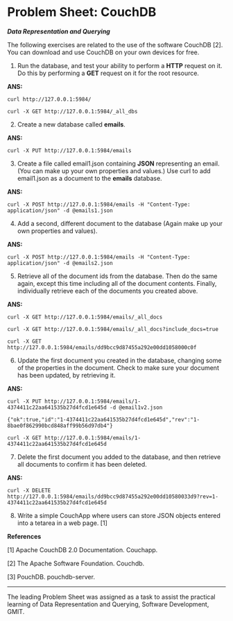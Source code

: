 Problem Sheet: CouchDB
=====

__*Data Representation and Querying*__

The following exercises are related to the use of the software CouchDB [2]. You can download and use CouchDB on your own devices for free.

1. Run the database, and test your ability to perform a **HTTP** request on it. Do this by performing a **GET** request on it for the root resource. 

**ANS:**

```curl http://127.0.0.1:5984/```

```curl -X GET http://127.0.0.1:5984/_all_dbs```

2. Create a new database called **emails**. 

**ANS:**

```curl -X PUT http://127.0.0.1:5984/emails```

3. Create a file called email1.json containing **JSON** representing an email. (You can make up your own properties and values.) Use curl to add email1.json as a document to the
**emails** database.  

**ANS:**

```curl -X POST http://127.0.0.1:5984/emails -H "Content-Type: application/json" -d @emails1.json```

4. Add a second, different document to the database (Again make up your own properties and values).

**ANS:**

```curl -X POST http://127.0.0.1:5984/emails -H "Content-Type: application/json" -d @emails2.json```

5. Retrieve all of the document ids from the database. Then do the same again, except this time including all of the document contents. Finally, individually retrieve each of the documents you created above. 

**ANS:**

```curl -X GET http://127.0.0.1:5984/emails/_all_docs```

```curl -X GET http://127.0.0.1:5984/emails/_all_docs?include_docs=true```

```curl -X GET http://127.0.0.1:5984/emails/dd9bcc9d87455a292e00dd1058000c0f```

6. Update the first document you created in the database, changing some of the properties in the document. Check to make sure your document has been updated, by retrieving it. 

**ANS:**

```curl -X PUT http://127.0.0.1:5984/emails/1-4374411c22aa641535b27d4fcd1e645d -d @email1v2.json```

```{"ok":true,"id":"1-4374411c22aa641535b27d4fcd1e645d","rev":"1-8bae0f862990bcd848aff99b56d97db4"}```

```curl -X GET http://127.0.0.1:5984/emails/1-4374411c22aa641535b27d4fcd1e645d```

7. Delete the first document you added to the database, and then retrieve all documents to confirm it has been deleted. 

**ANS:**

```curl -X DELETE http://127.0.0.1:5984/emails/dd9bcc9d87455a292e00dd10580033d9?rev=1-4374411c22aa641535b27d4fcd1e645d```

8. Write a simple CouchApp where users can store JSON objects entered into a tetarea in a web page. [1]

**References** 

[1] Apache CouchDB 2.0 Documentation. Couchapp.

[2] The Apache Software Foundation. Couchdb.

[3] PouchDB. pouchdb-server.

---
The leading Problem Sheet was assigned as a task to assist the practical learning of Data Representation and Querying, Software Development, GMIT.

